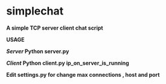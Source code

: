 # simplechat
<b>A simple TCP server client chat script<b>

<b>USAGE</b>

<i>Server</i>
Python server.py

<i>Client</i>
Python client.py ip_on_server_is_running 

Edit settings.py for change max connections , host and port
